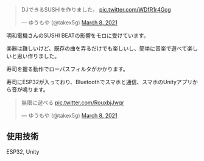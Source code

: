 <blockquote class="twitter-tweet"><p lang="ja" dir="ltr">DJできるSUSHIを作りました。 <a href="https://t.co/WDfR1r4Gcg">pic.twitter.com/WDfR1r4Gcg</a></p>&mdash; ゆうもや (@takex5g) <a href="https://twitter.com/takex5g/status/1368857939839053826?ref_src=twsrc%5Etfw">March 8, 2021</a></blockquote> 

明和電機さんのSUSHI BEATの影響をモロに受けています。

楽器は難しいけど、既存の曲を弄るだけでも楽しいし、簡単に音楽で遊べて楽しいと思い作りました。

寿司を握る動作でローパスフィルタがかかります。

寿司にESP32が入っており、Bluetoothでスマホと通信、スマホのUnityアプリから音が鳴ります。

<blockquote class="twitter-tweet"><p lang="ja" dir="ltr">無限に遊べる <a href="https://t.co/RouxbjJwqr">pic.twitter.com/RouxbjJwqr</a></p>&mdash; ゆうもや (@takex5g) <a href="https://twitter.com/takex5g/status/1368858504468049921?ref_src=twsrc%5Etfw">March 8, 2021</a></blockquote>

## 使用技術
ESP32, Unity